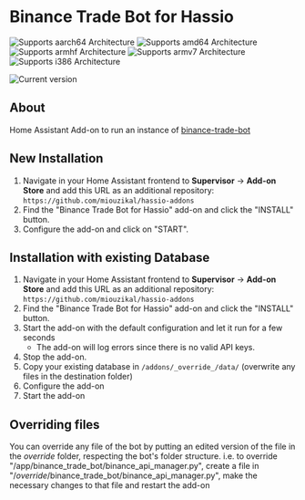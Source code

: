 # Binance Trade Bot for Hassio

![Supports aarch64 Architecture][aarch64-shield] ![Supports amd64 Architecture][amd64-shield] ![Supports armhf Architecture][armhf-shield] ![Supports armv7 Architecture][armv7-shield] ![Supports i386 Architecture][i386-shield]

![Current version][version]

## About

Home Assistant Add-on to run an instance of [binance-trade-bot](https://github.com/edeng23/binance-trade-bot)

## New Installation

1. Navigate in your Home Assistant frontend to **Supervisor** -> **Add-on Store** and add this URL as an additional repository: `https://github.com/miouzikal/hassio-addons`
2. Find the "Binance Trade Bot for Hassio" add-on and click the "INSTALL" button.
3. Configure the add-on and click on "START".

## Installation with existing Database

1. Navigate in your Home Assistant frontend to **Supervisor** -> **Add-on Store** and add this URL as an additional repository: `https://github.com/miouzikal/hassio-addons`
2. Find the "Binance Trade Bot for Hassio" add-on and click the "INSTALL" button.
3. Start the add-on with the default configuration and let it run for a few seconds
   - The add-on will log errors since there is no valid API keys.
5. Stop the add-on.
7. Copy your existing database in `/addons/_override_/data/` (overwrite any files in the destination folder)
8. Configure the add-on
9. Start the add-on

## Overriding files

You can override any file of the bot by putting an edited version of the file in the _override_ folder, respecting the bot's folder structure.
  i.e. to override "/app/binance_trade_bot/binance_api_manager.py", create a file in "/_override_/binance_trade_bot/binance_api_manager.py", make the necessary changes to that file and restart the add-on
  





[aarch64-shield]: https://img.shields.io/badge/aarch64-yes-green.svg
[amd64-shield]: https://img.shields.io/badge/amd64-yes-green.svg
[armhf-shield]: https://img.shields.io/badge/armhf-yes-green.svg
[armv7-shield]: https://img.shields.io/badge/armv7-yes-green.svg
[i386-shield]: https://img.shields.io/badge/i386-yes-green.svg
[version]: https://img.shields.io/badge/version-v0.1.2-blue.svg
